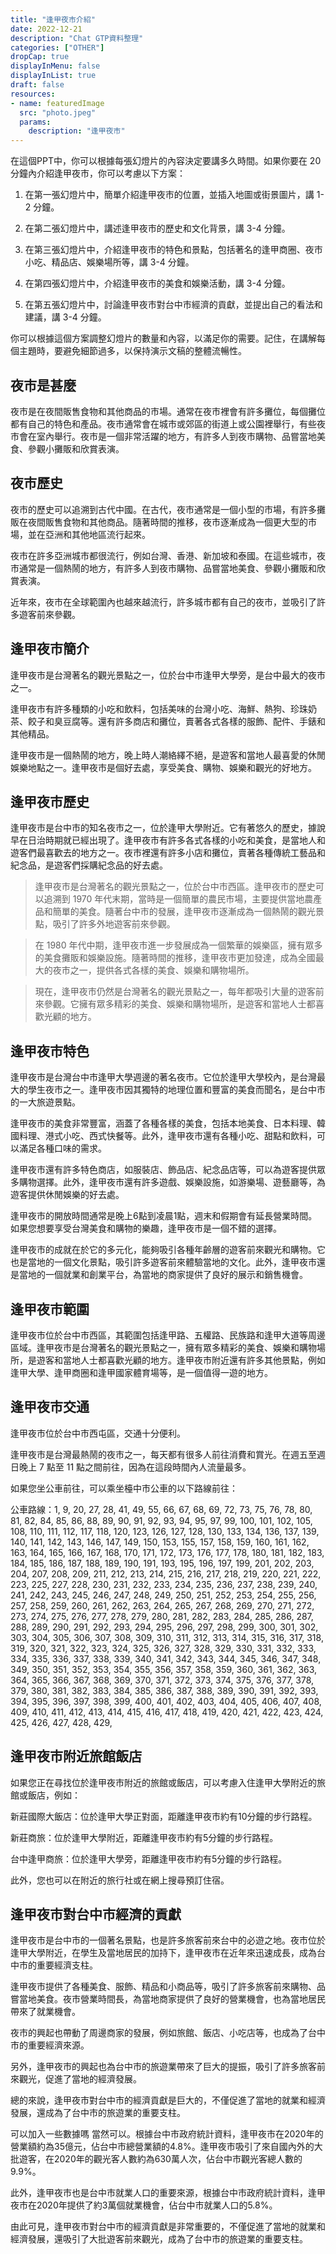 ```yaml
---
title: "逢甲夜市介紹"
date: 2022-12-21
description: "Chat GTP資料整理"
categories: ["OTHER"]
dropCap: true
displayInMenu: false
displayInList: true
draft: false
resources:
- name: featuredImage
  src: "photo.jpeg"
  params:
    description: "逢甲夜市"
---
```

在這個PPT中，你可以根據每張幻燈片的內容決定要講多久時間。如果你要在 20 分鐘內介紹逢甲夜市，你可以考慮以下方案：

1. 在第一張幻燈片中，簡單介紹逢甲夜市的位置，並插入地圖或街景圖片，講 1-2 分鐘。

2. 在第二張幻燈片中，講述逢甲夜市的歷史和文化背景，講 3-4 分鐘。

3. 在第三張幻燈片中，介紹逢甲夜市的特色和景點，包括著名的逢甲商圈、夜市小吃、精品店、娛樂場所等，講 3-4 分鐘。

4. 在第四張幻燈片中，介紹逢甲夜市的美食和娛樂活動，講 3-4 分鐘。

5. 在第五張幻燈片中，討論逢甲夜市對台中市經濟的貢獻，並提出自己的看法和建議，講 3-4 分鐘。

你可以根據這個方案調整幻燈片的數量和內容，以滿足你的需要。記住，在講解每個主題時，要避免細節過多，以保持演示文稿的整體流暢性。

## 夜市是甚麼

夜市是在夜間販售食物和其他商品的市場。通常在夜市裡會有許多攤位，每個攤位都有自己的特色和產品。夜市通常會在城市或郊區的街道上或公園裡舉行，有些夜市會在室內舉行。夜市是一個非常活躍的地方，有許多人到夜市購物、品嘗當地美食、參觀小攤販和欣賞表演。

## 夜市歷史

夜市的歷史可以追溯到古代中國。在古代，夜市通常是一個小型的市場，有許多攤販在夜間販售食物和其他商品。隨著時間的推移，夜市逐漸成為一個更大型的市場，並在亞洲和其他地區流行起來。

夜市在許多亞洲城市都很流行，例如台灣、香港、新加坡和泰國。在這些城市，夜市通常是一個熱鬧的地方，有許多人到夜市購物、品嘗當地美食、參觀小攤販和欣賞表演。

近年來，夜市在全球範圍內也越來越流行，許多城市都有自己的夜市，並吸引了許多遊客前來參觀。

## 逢甲夜市簡介

逢甲夜市是台灣著名的觀光景點之一，位於台中市逢甲大學旁，是台中最大的夜市之一。

逢甲夜市有許多種類的小吃和飲料，包括美味的台灣小吃、海鮮、熱狗、珍珠奶茶、餃子和臭豆腐等。還有許多商店和攤位，賣著各式各樣的服飾、配件、手錶和其他精品。

逢甲夜市是一個熱鬧的地方，晚上時人潮絡繹不絕，是遊客和當地人最喜愛的休閒娛樂地點之一。逢甲夜市是個好去處，享受美食、購物、娛樂和觀光的好地方。

## 逢甲夜市歷史

逢甲夜市是台中市的知名夜市之一，位於逢甲大學附近。它有著悠久的歷史，據說早在日治時期就已經出現了。逢甲夜市有許多各式各樣的小吃和美食，是當地人和遊客們最喜歡去的地方之一。夜市裡還有許多小店和攤位，賣著各種傳統工藝品和紀念品，是遊客們採購紀念品的好去處。

> 逢甲夜市是台灣著名的觀光景點之一，位於台中市西區。逢甲夜市的歷史可以追溯到 1970 年代末期，當時是一個簡單的農民市場，主要提供當地農產品和簡單的美食。隨著台中市的發展，逢甲夜市逐漸成為一個熱鬧的觀光景點，吸引了許多外地遊客前來參觀。

> 在 1980 年代中期，逢甲夜市進一步發展成為一個繁華的娛樂區，擁有眾多的美食攤販和娛樂設施。隨著時間的推移，逢甲夜市更加發達，成為全國最大的夜市之一，提供各式各樣的美食、娛樂和購物場所。

> 現在，逢甲夜市仍然是台灣著名的觀光景點之一，每年都吸引大量的遊客前來參觀。它擁有眾多精彩的美食、娛樂和購物場所，是遊客和當地人士都喜歡光顧的地方。

## 逢甲夜市特色

逢甲夜市是台灣台中市逢甲大學週邊的著名夜市。它位於逢甲大學校內，是台灣最大的學生夜市之一。逢甲夜市因其獨特的地理位置和豐富的美食而聞名，是台中市的一大旅遊景點。

逢甲夜市的美食非常豐富，涵蓋了各種各樣的美食，包括本地美食、日本料理、韓國料理、港式小吃、西式快餐等。此外，逢甲夜市還有各種小吃、甜點和飲料，可以滿足各種口味的需求。

逢甲夜市還有許多特色商店，如服裝店、飾品店、紀念品店等，可以為遊客提供眾多購物選擇。此外，逢甲夜市還有許多遊戲、娛樂設施，如游樂場、遊藝廳等，為遊客提供休閒娛樂的好去處。

逢甲夜市的開放時間通常是晚上6點到凌晨1點，週末和假期會有延長營業時間。如果您想要享受台灣美食和購物的樂趣，逢甲夜市是一個不錯的選擇。

逢甲夜市的成就在於它的多元化，能夠吸引各種年齡層的遊客前來觀光和購物。它也是當地的一個文化景點，吸引許多遊客前來體驗當地的文化。此外，逢甲夜市還是當地的一個就業和創業平台，為當地的商家提供了良好的展示和銷售機會。

## 逢甲夜市範圍

逢甲夜市位於台中市西區，其範圍包括逢甲路、五權路、民族路和逢甲大道等周邊區域。逢甲夜市是台灣著名的觀光景點之一，擁有眾多精彩的美食、娛樂和購物場所，是遊客和當地人士都喜歡光顧的地方。逢甲夜市附近還有許多其他景點，例如逢甲大學、逢甲商圈和逢甲國家體育場等，是一個值得一遊的地方。

## 逢甲夜市交通

逢甲夜市位於台中市西屯區，交通十分便利。

逢甲夜市是台灣最熱鬧的夜市之一，每天都有很多人前往消費和賞光。在週五至週日晚上 7 點至 11 點之間前往，因為在這段時間內人流量最多。

如果您坐公車前往，可以乘坐檯中市公車的以下路線前往：

公車路線：1, 9, 20, 27, 28, 41, 49, 55, 66, 67, 68, 69, 72, 73, 75, 76, 78, 80, 81, 82, 84, 85, 86, 88, 89, 90, 91, 92, 93, 94, 95, 97, 99, 100, 101, 102, 105, 108, 110, 111, 112, 117, 118, 120, 123, 126, 127, 128, 130, 133, 134, 136, 137, 139, 140, 141, 142, 143, 146, 147, 149, 150, 153, 155, 157, 158, 159, 160, 161, 162, 163, 164, 165, 166, 167, 168, 170, 171, 172, 173, 176, 177, 178, 180, 181, 182, 183, 184, 185, 186, 187, 188, 189, 190, 191, 193, 195, 196, 197, 199, 201, 202, 203, 204, 207, 208, 209, 211, 212, 213, 214, 215, 216, 217, 218, 219, 220, 221, 222, 223, 225, 227, 228, 230, 231, 232, 233, 234, 235, 236, 237, 238, 239, 240, 241, 242, 243, 245, 246, 247, 248, 249, 250, 251, 252, 253, 254, 255, 256, 257, 258, 259, 260, 261, 262, 263, 264, 265, 267, 268, 269, 270, 271, 272, 273, 274, 275, 276, 277, 278, 279, 280, 281, 282, 283, 284, 285, 286, 287, 288, 289, 290, 291, 292, 293, 294, 295, 296, 297, 298, 299, 300, 301, 302, 303, 304, 305, 306, 307, 308, 309, 310, 311, 312, 313, 314, 315, 316, 317, 318, 319, 320, 321, 322, 323, 324, 325, 326, 327, 328, 329, 330, 331, 332, 333, 334, 335, 336, 337, 338, 339, 340, 341, 342, 343, 344, 345, 346, 347, 348, 349, 350, 351, 352, 353, 354, 355, 356, 357, 358, 359, 360, 361, 362, 363, 364, 365, 366, 367, 368, 369, 370, 371, 372, 373, 374, 375, 376, 377, 378, 379, 380, 381, 382, 383, 384, 385, 386, 387, 388, 389, 390, 391, 392, 393, 394, 395, 396, 397, 398, 399, 400, 401, 402, 403, 404, 405, 406, 407, 408, 409, 410, 411, 412, 413, 414, 415, 416, 417, 418, 419, 420, 421, 422, 423, 424, 425, 426, 427, 428, 429,

## 逢甲夜市附近旅館飯店

如果您正在尋找位於逢甲夜市附近的旅館或飯店，可以考慮入住逢甲大學附近的旅館或飯店，例如：

新莊國際大飯店：位於逢甲大學正對面，距離逢甲夜市約有10分鐘的步行路程。

新莊商旅：位於逢甲大學附近，距離逢甲夜市約有5分鐘的步行路程。

台中逢甲商旅：位於逢甲大學旁，距離逢甲夜市約有5分鐘的步行路程。

此外，您也可以在附近的旅行社或在網上搜尋預訂住宿。

## 逢甲夜市對台中市經濟的貢獻

逢甲夜市是台中市的一個著名景點，也是許多旅客前來台中的必遊之地。夜市位於逢甲大學附近，在學生及當地居民的加持下，逢甲夜市在近年來迅速成長，成為台中市的重要經濟支柱。

逢甲夜市提供了各種美食、服飾、精品和小商品等，吸引了許多旅客前來購物、品嘗當地美食。夜市營業時間長，為當地商家提供了良好的營業機會，也為當地居民帶來了就業機會。

夜市的興起也帶動了周邊商家的發展，例如旅館、飯店、小吃店等，也成為了台中市的重要經濟來源。

另外，逢甲夜市的興起也為台中市的旅遊業帶來了巨大的提振，吸引了許多旅客前來觀光，促進了當地的經濟發展。

總的來說，逢甲夜市對台中市的經濟貢獻是巨大的，不僅促進了當地的就業和經濟發展，還成為了台中市的旅遊業的重要支柱。

可以加入一些數據嗎
當然可以。根據台中市政府統計資料，逢甲夜市在2020年的營業額約為35億元，佔台中市總營業額的4.8%。逢甲夜市吸引了來自國內外的大批遊客，在2020年的觀光客人數約為630萬人次，佔台中市觀光客總人數的9.9%。

此外，逢甲夜市也是台中市就業人口的重要來源，根據台中市政府統計資料，逢甲夜市在2020年提供了約3萬個就業機會，佔台中市就業人口的5.8%。

由此可見，逢甲夜市對台中市的經濟貢獻是非常重要的，不僅促進了當地的就業和經濟發展，還吸引了大批遊客前來觀光，成為了台中市的旅遊業的重要支柱。